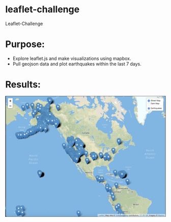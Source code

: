 # leaflet-challenge
Leaflet-Challenge

# Purpose: 
* Explore leaflet.js and make visualizations using mapbox. 
* Pull geojson data and plot earthquakes within the last 7 days. 

# Results:

![Earthquake-Map](https://github.com/mrichtmyer/leaflet-challenge/blob/master/earthquake.png)

